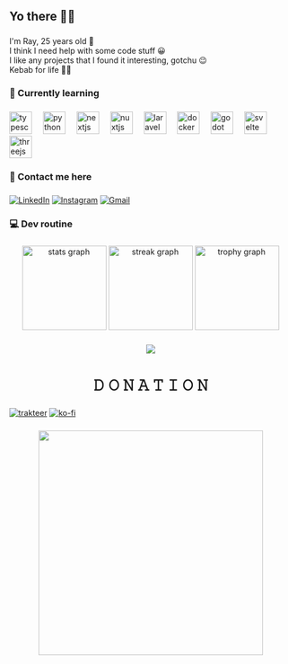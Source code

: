 <h2 align="left">Yo there 🙋‍♂️</h2>

###

I'm Ray, 25 years old 🙂 <br>
I think I need help with some code stuff 😀 <br>
I like any projects that I found it interesting, gotchu 😉 <br>
Kebab for life 🥙🍴

###

<h3 align="left">📃 Currently learning</h3>

###

<div align="left">
  <img src="https://cdn.jsdelivr.net/gh/devicons/devicon/icons/typescript/typescript-original.svg" height="40" alt="typescript logo"  />
  <img width="12" />
  <img src="https://cdn.jsdelivr.net/gh/devicons/devicon/icons/python/python-original.svg" height="40" alt="python logo"  />
  <img width="12" />
  <img src="https://cdn.jsdelivr.net/gh/devicons/devicon/icons/nextjs/nextjs-original.svg" height="40" alt="nextjs logo"  />
  <img width="12" />
  <img src="https://cdn.jsdelivr.net/gh/devicons/devicon/icons/nuxtjs/nuxtjs-original.svg" height="40" alt="nuxtjs logo"  />
  <img width="12" />
  <img src="https://cdn.jsdelivr.net/gh/devicons/devicon/icons/laravel/laravel-original.svg" height="40" alt="laravel logo"  />
  <img width="12" />
  <img src="https://cdn.jsdelivr.net/gh/devicons/devicon/icons/docker/docker-original.svg" height="40" alt="docker logo"  />
  <img width="12" />
  <img src="https://cdn.jsdelivr.net/gh/devicons/devicon/icons/godot/godot-original.svg" height="40" alt="godot logo"  />
  <img width="12" />
  <img src="https://cdn.jsdelivr.net/gh/devicons/devicon/icons/svelte/svelte-original.svg" height="40" alt="svelte logo"  />
  <img width="12" />
  <img src="https://cdn.jsdelivr.net/gh/devicons/devicon/icons/threejs/threejs-original.svg" height="40" alt="threejs logo"  />
</div>

###

<h3 align="left">📱 Contact me here</h3>

###

[![LinkedIn](https://img.shields.io/badge/linkedin-%230077B5.svg?style=for-the-badge&logo=linkedin&logoColor=white)](https://linkedin.com/in/rayputrap)
[![Instagram](https://img.shields.io/badge/Instagram-%23E4405F.svg?style=for-the-badge&logo=Instagram&logoColor=white)](https://instagram.com/rayziojax)
[![Gmail](https://img.shields.io/badge/Gmail-D14836?style=for-the-badge&logo=gmail&logoColor=white)](mailto:rayhananthaakbar@gmail.com)

###

<h3 align="left">💻 Dev routine</h3>

###

<div align="center">
  <img src="https://jaxuzi-github-readme.vercel.app/api?username=rayzio-jax&disable_animations=false&show_icons=true&count_private=true" height="150" alt="stats graph" />
  <img src="https://streak-stats.demolab.com?user=rayzio-jax&locale=en&mode=daily&hide_border=false&border_radius=5&order=3" height="150" alt="streak graph"  />
  <img src="https://github-profile-trophy.vercel.app?username=rayzio-jax&column=-1&row=1&margin-w=8&margin-h=8&no-bg=false&no-frame=false&order=4" height="150" alt="trophy graph"  />
</div>

###

<div align="center">
  <img src="https://profile-counter.glitch.me/rayzio-jax/count.svg?"  />
</div>

###

<h1 align="center">𝙳  𝙾  𝙽  𝙰  𝚃  𝙸  𝙾  𝙽</h1>

###

[![trakteer](https://img.shields.io/badge/trakteer-rayziojax-333333?labelColor=eb0909&style=for-the-badge&logo=trakteer&logoColor=white&link=https://trakteer.id/rayziojax)](https://trakteer.id/rayziojax)
[![ko-fi](https://img.shields.io/badge/ko--fi-rayziojax-333333?labelColor=6800b3&style=for-the-badge&logo=ko-fi&logoColor=white&link=https://trakteer.id/rayziojax)](https://trakteer.id/rayziojax)

###

<div align="center">
  <img height="400" src="https://media1.tenor.com/m/IFC8x683jUAAAAAC/kowloon-generic.gif"  />
</div>

###
